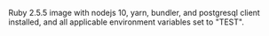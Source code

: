 Ruby 2.5.5 image with nodejs 10, yarn, bundler, and postgresql client installed,
and all applicable environment variables set to "TEST".